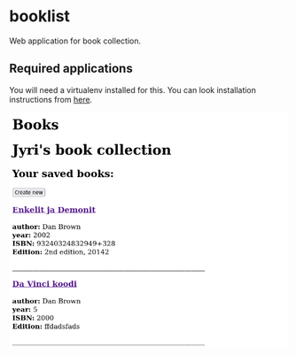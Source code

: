 # booklist
Web application for book collection.

## Required applications

You will need a virtualenv installed for this. You can look installation instructions from [here](https://jyridoingthings.wordpress.com/2022/05/23/python-web-service-homework-1/).


![listview](images/list.png)
